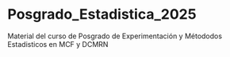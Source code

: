 # Posgrado_Estadistica_2025
Material del curso de Posgrado de Experimentación y Métododos Estadisticos en MCF y DCMRN
